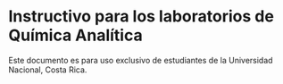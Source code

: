 # Instructivo para los laboratorios de Química Analítica

Este documento es para uso exclusivo de estudiantes de la Universidad Nacional, Costa Rica.
